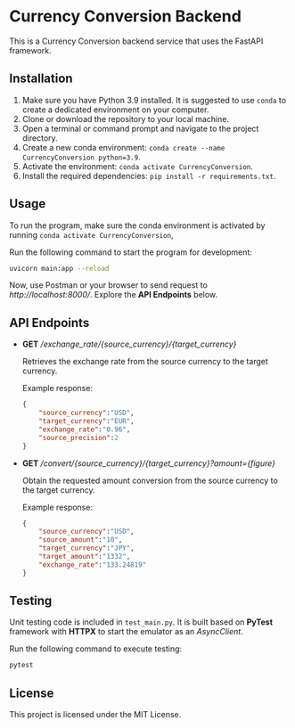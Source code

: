 # Currency Conversion Backend

This is a Currency Conversion backend service that uses the FastAPI framework.

## Installation

1. Make sure you have Python 3.9 installed. It is suggested to use `conda` to create a dedicated environment on your computer.
2. Clone or download the repository to your local machine.
3. Open a terminal or command prompt and navigate to the project directory.
4. Create a new conda environment: `conda create --name CurrencyConversion python=3.9`.
5. Activate the environment: `conda activate CurrencyConversion`.
6. Install the required dependencies: `pip install -r requirements.txt`.

## Usage

To run the program, make sure the conda environment is activated by running `conda activate CurrencyConversion`, 

Run the following command to start the program for development:
```bash
uvicorn main:app --reload
```

Now, use Postman or your browser to send request to *http://localhost:8000/*. Explore the **API Endpoints** below.

## API Endpoints

* **GET** */exchange_rate/{source_currency}/{target_currency}*

    Retrieves the exchange rate from the source currency to the target currency.

    Example response:

    ```json
    {
        "source_currency":"USD",
        "target_currency":"EUR",
        "exchange_rate":"0.96",
        "source_precision":2
    }
    ```

* **GET** */convert/{source_currency}/{target_currency}?amount={figure}*

    Obtain the requested amount conversion from the source currency to the target currency.

    Example response:

    ```json
    {
        "source_currency":"USD",
        "source_amount":"10",
        "target_currency":"JPY",
        "target_amount":"1332",
        "exchange_rate":"133.24819"
    }
    ```

## Testing

Unit testing code is included in `test_main.py`. It is built based on **PyTest** framework with **HTTPX** to start the emulator as an *AsyncClient*.

Run the following command to execute testing:

```bash
pytest
```

## License

This project is licensed under the MIT License.